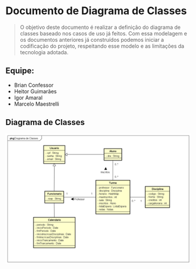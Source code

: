 # Documento de Diagrama de Classes

> O objetivo deste documento é realizar a definição do diagrama de classes baseado nos casos de uso já feitos. Com essa modelagem e os documentos anteriores já construídos podemos iniciar a codificação do projeto, respeitando esse modelo e as limitações da tecnologia adotada.

## Equipe:

* Brian Confessor
* Heitor Guimarães
* Igor Amaral
* Marcelo Maestrelli

## Diagrama de Classes

![alt text](imgs/MiniSigaCD.png "Diagrama de Classes")